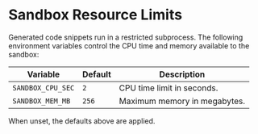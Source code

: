# Sandbox Resource Limits

Generated code snippets run in a restricted subprocess. The following environment variables control the CPU time and memory available to the sandbox:

| Variable | Default | Description |
|----------|---------|-------------|
| `SANDBOX_CPU_SEC` | `2` | CPU time limit in seconds. |
| `SANDBOX_MEM_MB` | `256` | Maximum memory in megabytes. |

When unset, the defaults above are applied.
